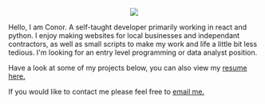 <p align="center">
<img src="https://media.tenor.com/32hEFSOCtTQAAAAM/peepo-juice-spin-pepojuicespin.gif" />
</p>

<p>Hello, I am Conor. A self-taught developer primarily working in react and python. I enjoy making websites for local businesses and independant contractors, as well as small scripts to make my work and life a little bit less tedious. I'm looking for an entry level programming or data analyst position. </p>
<p>Have a look at some of my projects below, you can also view my <a href="https://docs.google.com/document/d/1_pXjyKQSjUFJ0Puqna2voxAvIkjwNWmk1V-ZpWpFBb4/pub">resume here.</a></p>
<p>If you would like to contact me please feel free to <a href="mailto: conorjmoran4@gmail.com">email me.</a></p>
